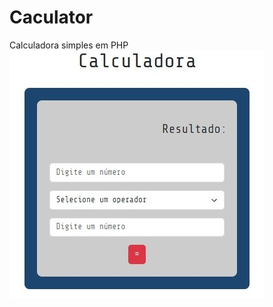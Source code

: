 # Caculator

Calculadora simples em PHP <br>
<img src="WhatsApp Image 2023-05-25 at 16.13.22.jpeg" alt="">
